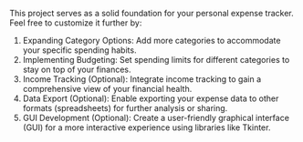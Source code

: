 This project serves as a solid foundation for your personal expense tracker. Feel free to customize it further by:

1. Expanding Category Options: Add more categories to accommodate your specific spending habits.
2. Implementing Budgeting: Set spending limits for different categories to stay on top of your finances.
3. Income Tracking (Optional): Integrate income tracking to gain a comprehensive view of your financial health.
4. Data Export (Optional): Enable exporting your expense data to other formats (spreadsheets) for further analysis or sharing.
5. GUI Development (Optional): Create a user-friendly graphical interface (GUI) for a more interactive experience using libraries like Tkinter.